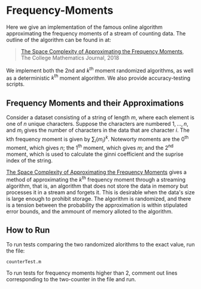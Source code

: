 # Frequency-Moments
Here we give an implementation of the famous online algorithm approximating the frequency moments of a stream of counting data. The outline of the algorithm can be found in at: 

> [The Space Complexity of Approximating the Frequency Moments](https://www.sciencedirect.com/science/article/pii/S0022000097915452), The College Mathematics Journal, 2018

We implement both the 2nd and $k^\text{th}$ moment randomized algorithms, as well as a deterministic $k^\text{th}$ moment algorithm. We also provide accuracy-testing scripts.

## Frequency Moments and their Approximations
Consider a dataset consisting of a string of length $m$, where each element is one of $n$ unique characters. Suppose the characters are numbered $1,...,n$, and $m_i$ gives the number of characters in the data that are character $i$. The kth frequency moment is given by $\sum_i (m_i)^k$. Noteworty moments are the $0^\text{th}$ moment, which gives $n$; the $1^\text{th}$ moment, which gives $m$; and the $2^\text{nd}$ moment, which is used to calculate the ginni coefficient and the suprise index of the string.

[The Space Complexity of Approximating the Frequency Moments](https://www.sciencedirect.com/science/article/pii/S0022000097915452) gives a method of approximating the $k^\text{th}$ frequency moment through a streaming algorithm, that is, an algorithm that does not store the data in memory but processes it in a stream and forgets it. This is desirable when the data's size is large enough to prohibit storage. The algorithm is randomized, and there is a tension between the probability the approximation is within stipulated error bounds, and the ammount of memory alloted to the algorithm.

## How to Run
To run tests comparing the two randomized alorithms to the exact value, run the file:
```
counterTest.m
```
To run tests for frequency moments higher than 2, comment out lines corresponding to the two-counter in the file and run.
